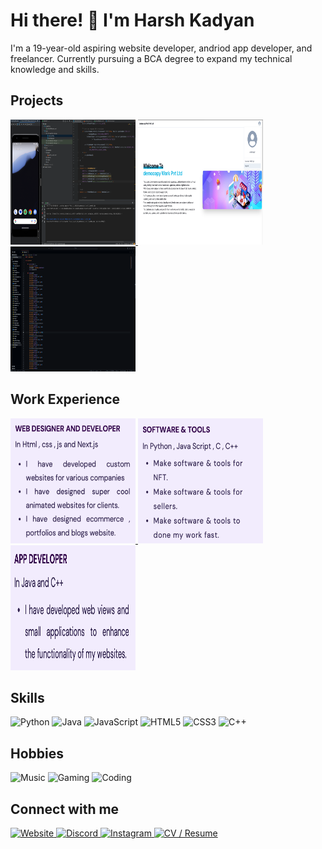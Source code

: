 <!DOCTYPE html>
<html>
<head>
  <meta charset="UTF-8">
</head>
<body>
  <h1 class="profile-title">Hi there! 👋 I'm Harsh Kadyan</h1>
  <p>I'm a 19-year-old aspiring website developer, andriod app developer, and freelancer. Currently pursuing a BCA degree to expand my technical knowledge and skills.</p>

  <h2>Projects</h2>
  <a href="project2-url">
    <img src="img/work2.jpg" width="200" height="200">
  </a>
  <a href="img/work1.jpg">
    <img src="img/work1.jpg" width="200" height="200">
  </a>
  <a href="project2-url">
    <img src="img/work3.jpg" width="200" height="200">
  </a>

  <h2>Work Experience</h2>
  <a href="img/work22.png">
    <img src="img/work22.png" width="200" height="200">
  </a>
  <a href="img/work11">
    <img src="img/work11.png" width="200" height="200">
  </a>
  <a href="img/work33.png">
    <img src="img/work33.png" width="200" height="200">
  </a>


  <h2>Skills</h2>
  <img src="https://img.shields.io/badge/-Python-black?style=flat&logo=python" alt="Python">
  <img src="https://img.shields.io/badge/-Java-black?style=flat&logo=java" alt="Java">
  <img src="https://img.shields.io/badge/-JavaScript-black?style=flat&logo=javascript" alt="JavaScript">
  <img src="https://img.shields.io/badge/-HTML5-E34F26?style=flat&logo=html5&logoColor=white" alt="HTML5">
  <img src="https://img.shields.io/badge/-CSS3-1572B6?style=flat&logo=css3" alt="CSS3">
  <img src="https://img.shields.io/badge/-C++-00599C?style=flat&logo=c" alt="C++">

  <h2>Hobbies</h2>
  <img src="https://img.shields.io/badge/-Music-black?style=flat&logo=spotify" alt="Music">
  <img src="https://img.shields.io/badge/-Gaming-black?style=flat&logo=nintendo-switch" alt="Gaming">
  <img src="https://img.shields.io/badge/-Coding-black?style=flat&logo=visual-studio-code" alt="Coding">



  <h2>Connect with me</h2>
  <a href="http://harshtech.me/">
    <img src="https://img.shields.io/badge/-Website-47CCCC?style=flat&logo=Google-Chrome&logoColor=white" alt="Website">
  <a href="https://discord.com/users/271140080188522497">
    <img src="https://img.shields.io/badge/-Discord-7289DA?style=flat&logo=discord&logoColor=white" alt="Discord">
  </a>
  <a href="https://www.instagram.com/ig.harsh_07/">
    <img src="https://img.shields.io/badge/-Instagram-E4405F?style=flat&logo=instagram&logoColor=white" alt="Instagram">
  </a>
  <a href="https://harshtech.me/cv.html">
    <img src="https://img.shields.io/badge/-CV-0A66C2?style=flat&logo=cv&logoColor=white" alt="CV / Resume">
  </a>

</body>
</html>
